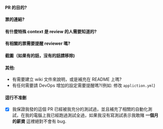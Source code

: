 <!-- PR 及 commit 標題請參照下面這一條 -->
<!-- <type>(<scope>): <subject> -->
<!-- Allowed type 請參考 https://github.com/commandp/commandp-service/wiki/Git-commit-msg -->

#### PR 的目的?

#### 票的連結?

#### 有什麼特殊 context 是 review 的人需要知道的?

#### 有相關的票需要提醒 reviewer 嗎?

#### 截圖（如果有的話，沒有的話請移除)

#### 其他:
- 有需要建立 wiki 文件來說明，或是補充在 README 上嗎?
- 有任何需要請 DevOps 增加的設定需要提醒嗎?(例如: 修改 `appliction.yml`)

#### 這行不准刪
- [x] 我保證我發的這個 PR 已經被我充分的測試過，並且補充了相關的自動化測試，在我的電腦上我已經跑過測試全過，如果我沒有寫測試表示我敢賭 **一個月的薪資** 這裡絕對不會有 bug.

<!-- 以上經由 Jimmy 2016-02-19 發佈 -->

